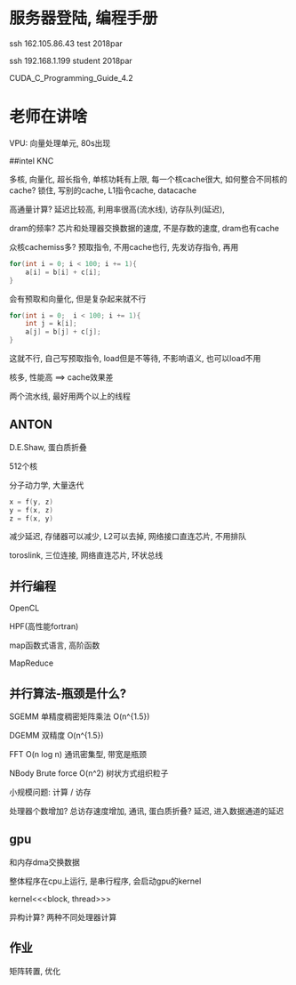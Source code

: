 # 服务器登陆, 编程手册

ssh 162.105.86.43 test 2018par

ssh 192.168.1.199 student 2018par

CUDA_C_Programming_Guide_4.2

# 老师在讲啥

VPU: 向量处理单元, 80s出现

##intel KNC

多核, 向量化, 超长指令, 单核功耗有上限, 每一个核cache很大, 如何整合不同核的cache? 锁住, 写别的cache, L1指令cache, datacache

高通量计算? 延迟比较高, 利用率很高(流水线), 访存队列(延迟),

dram的频率? 芯片和处理器交换数据的速度, 不是存数的速度, dram也有cache

众核cachemiss多? 预取指令, 不用cache也行, 先发访存指令, 再用

```c
for(int i = 0; i < 100; i += 1){
    a[i] = b[i] + c[i];
}
```

会有预取和向量化, 但是复杂起来就不行

```c
for(int i = 0;  i < 100; i += 1){
    int j = k[i];
    a[j] = b[j] + c[j];
}
```

这就不行, 自己写预取指令, load但是不等待, 不影响语义, 也可以load不用

核多, 性能高 ==> cache效果差

两个流水线, 最好用两个以上的线程

## ANTON

D.E.Shaw, 蛋白质折叠

512个核

分子动力学, 大量迭代

```c
x = f(y, z)
y = f(x, z)
z = f(x, y)
```

减少延迟, 存储器可以减少, L2可以去掉, 网络接口直连芯片, 不用排队

toroslink, 三位连接, 网络直连芯片, 环状总线

## 并行编程

OpenCL

HPF(高性能fortran)

map函数式语言, 高阶函数

MapReduce

## 并行算法-瓶颈是什么?

SGEMM 单精度稠密矩阵乘法 O(n^{1.5})

DGEMM 双精度 O(n^{1.5})

FFT O(n log n) 通讯密集型, 带宽是瓶颈

NBody Brute force O(n^2) 树状方式组织粒子

小规模问题: 计算 / 访存

处理器个数增加? 总访存速度增加, 通讯, 蛋白质折叠? 延迟, 进入数据通道的延迟

## gpu

和内存dma交换数据

整体程序在cpu上运行, 是串行程序, 会启动gpu的kernel

kernel<<<block, thread>>>

异构计算? 两种不同处理器计算

## 作业

矩阵转置, 优化
